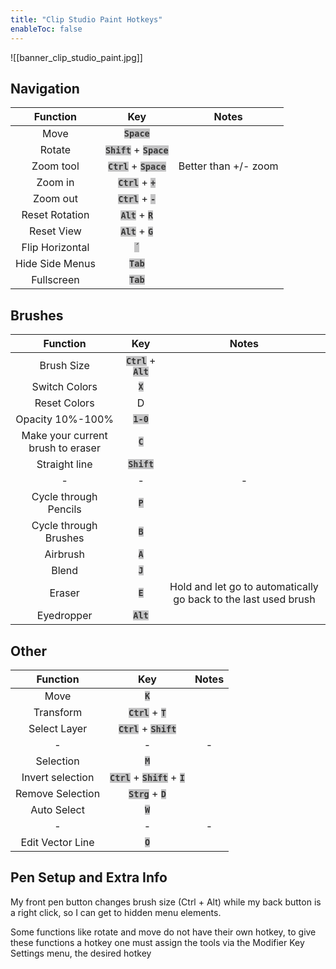 ```yaml
---
title: "Clip Studio Paint Hotkeys"
enableToc: false
---
```

<style> code { color: #383838; background: #C3C3C4; } </style>
![[banner_clip_studio_paint.jpg]]


## Navigation
|Function|Key|Notes
|:-:|:-:|:-:
|Move|**`Space`**|
|Rotate|**`Shift`** + **`Space`**|
|Zoom tool|**`Ctrl`** + **`Space`**|Better than +/- zoom
|Zoom in|**`Ctrl`** + **`+`**|
|Zoom out|**`Ctrl`** + **`-`**|
|Reset Rotation|**`Alt`** + **`R`**|
|Reset View|**`Alt`** + **`G`**|
|Flip Horizontal|**`´`**|
|Hide Side Menus|**`Tab`**|
|Fullscreen|**`Tab`**|

## Brushes
|Function|Key|Notes
|:-:|:-:|:-:
|Brush Size|**`Ctrl`** + **`Alt`**|
|Switch Colors|**`X`**|
|Reset Colors|D|
|Opacity 10%-100%|**`1-0`**|
|Make your current brush to eraser|**`C`**|
|Straight line|**`Shift`**|
|-|-|-
|Cycle through Pencils|**`P`**|
|Cycle through Brushes|**`B`**|
|Airbrush|**`A`**|
|Blend|**`J`**|
|Eraser|**`E`**|Hold and let go to automatically go back to the last used brush
|Eyedropper|**`Alt`**|

## Other
|Function|Key|Notes
|:-:|:-:|:-:
|Move|**`K`**|
|Transform|**`Ctrl`** + **`T`**|
|Select Layer|**`Ctrl`** + **`Shift`**|
|-|-|-
|Selection|**`M`**|
|Invert selection|**`Ctrl`** + **`Shift`** + **`I`**|
|Remove Selection|**`Strg`** + **`D`**|
|Auto Select|**`W`**|
|-|-|-
|Edit Vector Line|**`O`**|

## Pen Setup and Extra Info
My front pen button changes brush size (Ctrl + Alt) while my back button is a right click, so I can get to hidden menu elements.

Some functions like rotate and move do not have their own hotkey, to give these functions a hotkey one must assign the tools via the Modifier Key Settings menu, the desired hotkey

